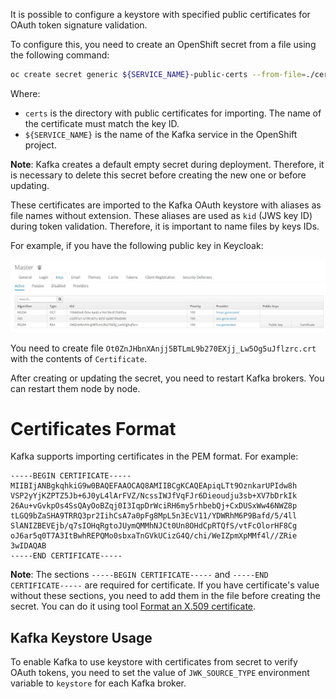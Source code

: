 It is possible to configure a keystore with specified public certificates for OAuth token signature validation.

To configure this, you need to create an OpenShift secret from a file using the following command:

```bash
oc create secret generic ${SERVICE_NAME}-public-certs --from-file=./certs/
```

Where:

* `certs` is the directory with public certificates for importing. The name of the certificate must match the key ID.
* `${SERVICE_NAME}` is the name of the Kafka service in the OpenShift project.

**Note**: Kafka creates a default empty secret during deployment.
Therefore, it is necessary to delete this secret before creating the new one or before updating. 

These certificates are imported to the Kafka OAuth keystore with aliases as file names without extension. 
These aliases are used as `kid` (JWS key ID) during token validation. Therefore, it is important to name files by keys IDs.

For example, if you have the following public key in Keycloak:

![Keycloak Keys](/docs/public/images/keycloak.JPG)

You need to create file `Ot0ZnJHbnXAnjj5BTLmL9b270EXjj_Lw5Og5uJflzrc.crt` with the contents of `Certificate`.

After creating or updating the secret, you need to restart Kafka brokers. You can restart them node by node.

# Certificates Format

Kafka supports importing certificates in the PEM format. For example:

```text
-----BEGIN CERTIFICATE-----
MIIBIjANBgkqhkiG9w0BAQEFAAOCAQ8AMIIBCgKCAQEApiqLTt9OznkarUPIdw8h
VSP2yYjKZPTZ5Jb+6J0yL4lArFVZ/NcssIWJfVqFJr6Dieoudju3sb+XV7bDrkIk
26Au+vGvkpOs4SsQAyOoBZqj0I3IqpDrWciRH6my5rhbebQj+CxDUSxWw46NWZ8p
tLGQ9bZaSHA9TRRQ3pr2IihCsA7a0pFg8MpL5n3EcV11/YDWRhM6P9Bafd/5/4ll
SlANIZBEVEjb/q7sIOHqRgtoJUymQMMhNJCt0Un8OHdCpRTQfS/vtFcOlorHF8Cg
oJ6ar5q0T7A3ItBwhREPQMo0sbxaTnGVkUCizG4Q/chi/WeIZpmXpMMf4l//ZRie
3wIDAQAB
-----END CERTIFICATE-----
```

**Note**: The sections `-----BEGIN CERTIFICATE-----` and `-----END CERTIFICATE-----` are required for certificate. 
If you have certificate's value without these sections, you need to add them in the file before creating the secret.
You can do it using tool [Format an X.509 certificate](https://www.samltool.com/format_x509cert.php).

## Kafka Keystore Usage

To enable Kafka to use keystore with certificates from secret to verify OAuth tokens,
you need to set the value of `JWK_SOURCE_TYPE` environment variable to `keystore` for each Kafka broker.
